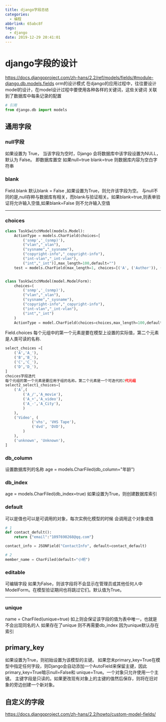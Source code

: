 ```yaml
---
title: django字段总结
categories:
  - 编程
abbrlink: 65abc8f
tags: 
  - django
date: 2019-12-29 20:41:01
---
```

# django字段的设计
https://docs.djangoproject.com/zh-hans/2.2/ref/models/fields/#module-django.db.models.fields
orm的设计模式
在django的应用过程中，往往要设计model的设计，在model设计过程中要使用各种各样的关键词，这些关键词 关联到了数据库中每条记录的配置

```python
# 引用
from django.db import models 
```


## 通用字段

### null字段
如果设置为 True， 当该字段为空时，Django 会将数据库中该字段设置为NULL，默认为 False。
即数据库置空 如果null=true blank=true 则数据库内容为空白字符串


### blank
Field.blank
默认blank = False ,如果设置为True，则允许该字段为空。
与null不同的是,null存粹与数据库有相关，而blank与验证相关。如果blank=true,则表单验证将允许输入空值,如果blank=False 则不允许输入空值

-------------------------------

### choices

```python
class TaskSwitchModel(models.Model):
    ActionType = models.CharField(choices=[
        ('snmp','_(snmp)'),
        ("vlan","_vlan"),
        ("sysname","_sysname"),
        ("copyright-info","_copyright-info"),
        ("int-vlan","_int-vlan"),
        ("int","_int")],max_length=100,default="")
    test = models.CharField(max_length=1, choices=[('A', ('Author')), ('E', ('Editor'))]), 
```

```python

class TaskSwitchModel(model.ModelForm):
    choices=(
        ('snmp','_(snmp)'),
        ("vlan","_vlan"),
        ("sysname","_sysname"),
        ("copyright-info","_copyright-info"),
        ("int-vlan","_int-vlan"),
        ("int","_int")
    )
    ActionType = model.CharField(choices=choices,max_length=100,default="") 
```

Field.choices
每个元组中的第一个元素是要在模型上设置的实际值，第二个元素是人类可读的名称.
```python
select_choices =[
    ('A','A_'),
    ('B','B_'),
    ('C','C_'),
    ('D','D_'),
]
choices字段迭代
每个元组的第一个元素是要应用于组的名称。第二个元素是一个可迭代的2代元组
select2_select1_choices=[
    ('A',(
        ('A_/','A_movie'),
        ('A_+','A_video'),
        ('A_-','A_City'),
        )
    ),
    ('Video', (
            ('vhs', 'VHS Tape'),
            ('dvd', 'DVD'),
        )
    ),
    ('unknown', 'Unknown'),
] 
```

### db_column
设置数据库列的名称    age = models.CharFiled(db_column="年龄")

### db_index
age = models.CharFiled(db_index=true)
如果设置为True，则创建数据库索引

### default 
可以是值也可以是可调用的对象，每次实例化模型的时候 会调用这个对象或值

```python
# 1
def contact_defult():
    return {"email":"1097690268@qq.com"}

contact_info = JSONField("ContactInfo", default=contact_default)

# 2
member_name = CharFiled(default="小明")
```

### editable 
可编辑字段
如果为False，则该字段将不会显示在管理员或其他任何人中 ModelForm。在模型验证期间也将跳过它们。默认值为True。


---

### unique

name = CharFiled(unique=true)
如上则会保证该字段的值为表中唯一，也就是不会出现同名的人
如果存在了unique 则不再需要db_index 因为unique默认存在索引

## primary_key
如果设置为True，则初始设置为该模型的主键。
如果您未primary_key=True在模型中指定任何字段，则Django会自动添加一个AutoField来保留主键，因此primary_key=True暗示null=False和 unique=True。一个对象只允许使用一个主键。
主键字段是只读的。如果更改现有对象上的主键的值然后保存，则将在旧对象的旁边创建一个新对象。

## 自定义的字段
https://docs.djangoproject.com/zh-hans/2.2/howto/custom-model-fields/